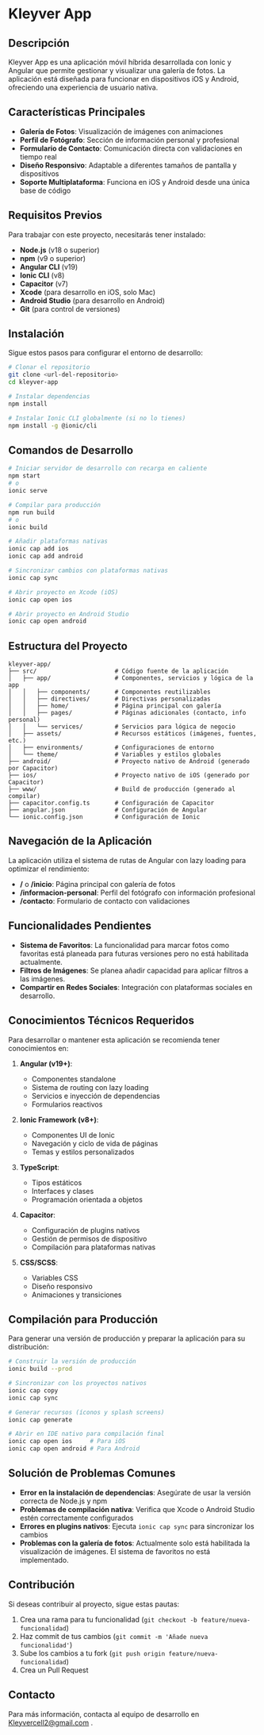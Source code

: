 # Kleyver App

## Descripción

Kleyver App es una aplicación móvil híbrida desarrollada con Ionic y Angular que permite gestionar y visualizar una galería de fotos. La aplicación está diseñada para funcionar en dispositivos iOS y Android, ofreciendo una experiencia de usuario nativa.

## Características Principales

- **Galería de Fotos**: Visualización de imágenes con animaciones
- **Perfil de Fotógrafo**: Sección de información personal y profesional
- **Formulario de Contacto**: Comunicación directa con validaciones en tiempo real
- **Diseño Responsivo**: Adaptable a diferentes tamaños de pantalla y dispositivos
- **Soporte Multiplataforma**: Funciona en iOS y Android desde una única base de código

## Requisitos Previos

Para trabajar con este proyecto, necesitarás tener instalado:

- **Node.js** (v18 o superior)
- **npm** (v9 o superior)
- **Angular CLI** (v19)
- **Ionic CLI** (v8)
- **Capacitor** (v7)
- **Xcode** (para desarrollo en iOS, solo Mac)
- **Android Studio** (para desarrollo en Android)
- **Git** (para control de versiones)

## Instalación

Sigue estos pasos para configurar el entorno de desarrollo:

```bash
# Clonar el repositorio
git clone <url-del-repositorio>
cd kleyver-app

# Instalar dependencias
npm install

# Instalar Ionic CLI globalmente (si no lo tienes)
npm install -g @ionic/cli
```

## Comandos de Desarrollo

```bash
# Iniciar servidor de desarrollo con recarga en caliente
npm start
# o
ionic serve

# Compilar para producción
npm run build
# o
ionic build

# Añadir plataformas nativas
ionic cap add ios
ionic cap add android

# Sincronizar cambios con plataformas nativas
ionic cap sync

# Abrir proyecto en Xcode (iOS)
ionic cap open ios

# Abrir proyecto en Android Studio
ionic cap open android
```

## Estructura del Proyecto

```
kleyver-app/
├── src/                      # Código fuente de la aplicación
│   ├── app/                  # Componentes, servicios y lógica de la app
│   │   ├── components/       # Componentes reutilizables
│   │   ├── directives/       # Directivas personalizadas
│   │   ├── home/             # Página principal con galería
│   │   ├── pages/            # Páginas adicionales (contacto, info personal)
│   │   └── services/         # Servicios para lógica de negocio
│   ├── assets/               # Recursos estáticos (imágenes, fuentes, etc.)
│   ├── environments/         # Configuraciones de entorno
│   └── theme/                # Variables y estilos globales
├── android/                  # Proyecto nativo de Android (generado por Capacitor)
├── ios/                      # Proyecto nativo de iOS (generado por Capacitor)
├── www/                      # Build de producción (generado al compilar)
├── capacitor.config.ts       # Configuración de Capacitor
├── angular.json              # Configuración de Angular
└── ionic.config.json         # Configuración de Ionic
```

## Navegación de la Aplicación

La aplicación utiliza el sistema de rutas de Angular con lazy loading para optimizar el rendimiento:

- **/** o **/inicio**: Página principal con galería de fotos
- **/informacion-personal**: Perfil del fotógrafo con información profesional
- **/contacto**: Formulario de contacto con validaciones

## Funcionalidades Pendientes

- **Sistema de Favoritos**: La funcionalidad para marcar fotos como favoritas está planeada para futuras versiones pero no está habilitada actualmente.
- **Filtros de Imágenes**: Se planea añadir capacidad para aplicar filtros a las imágenes.
- **Compartir en Redes Sociales**: Integración con plataformas sociales en desarrollo.

## Conocimientos Técnicos Requeridos

Para desarrollar o mantener esta aplicación se recomienda tener conocimientos en:

1. **Angular (v19+)**:
   - Componentes standalone
   - Sistema de routing con lazy loading
   - Servicios e inyección de dependencias
   - Formularios reactivos

2. **Ionic Framework (v8+)**:
   - Componentes UI de Ionic
   - Navegación y ciclo de vida de páginas
   - Temas y estilos personalizados

3. **TypeScript**:
   - Tipos estáticos
   - Interfaces y clases
   - Programación orientada a objetos

4. **Capacitor**:
   - Configuración de plugins nativos
   - Gestión de permisos de dispositivo
   - Compilación para plataformas nativas

5. **CSS/SCSS**:
   - Variables CSS
   - Diseño responsivo
   - Animaciones y transiciones

## Compilación para Producción

Para generar una versión de producción y preparar la aplicación para su distribución:

```bash
# Construir la versión de producción
ionic build --prod

# Sincronizar con los proyectos nativos
ionic cap copy
ionic cap sync

# Generar recursos (íconos y splash screens)
ionic cap generate

# Abrir en IDE nativo para compilación final
ionic cap open ios     # Para iOS
ionic cap open android # Para Android
```

## Solución de Problemas Comunes

- **Error en la instalación de dependencias**: Asegúrate de usar la versión correcta de Node.js y npm
- **Problemas de compilación nativa**: Verifica que Xcode o Android Studio estén correctamente configurados
- **Errores en plugins nativos**: Ejecuta `ionic cap sync` para sincronizar los cambios
- **Problemas con la galería de fotos**: Actualmente solo está habilitada la visualización de imágenes. El sistema de favoritos no está implementado.

## Contribución

Si deseas contribuir al proyecto, sigue estas pautas:

1. Crea una rama para tu funcionalidad (`git checkout -b feature/nueva-funcionalidad`)
2. Haz commit de tus cambios (`git commit -m 'Añade nueva funcionalidad'`)
3. Sube los cambios a tu fork (`git push origin feature/nueva-funcionalidad`)
4. Crea un Pull Request



## Contacto

Para más información, contacta al equipo de desarrollo en Kleyvercell2@gmail.com .
